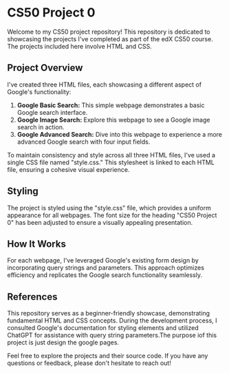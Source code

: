 # CS50 Project 0

Welcome to my CS50 project repository! This repository is dedicated to showcasing the projects I've completed as part of the edX CS50 course. The projects included here involve HTML and CSS.

## Project Overview

I've created three HTML files, each showcasing a different aspect of Google's functionality:

1. **Google Basic Search:** This simple webpage demonstrates a basic Google search interface.
2. **Google Image Search:** Explore this webpage to see a Google image search in action.
3. **Google Advanced Search:** Dive into this webpage to experience a more advanced Google search with four input fields.

To maintain consistency and style across all three HTML files, I've used a single CSS file named "style.css." This stylesheet is linked to each HTML file, ensuring a cohesive visual experience.

## Styling

The project is styled using the "style.css" file, which provides a uniform appearance for all webpages. The font size for the heading "CS50 Project 0" has been adjusted to ensure a visually appealing presentation.

## How It Works

For each webpage, I've leveraged Google's existing form design by incorporating query strings and parameters. This approach optimizes efficiency and replicates the Google search functionality seamlessly.

## References

This repository serves as a beginner-friendly showcase, demonstrating fundamental HTML and CSS concepts. During the development process, I consulted Google's documentation for styling elements and utilized ChatGPT for assistance with query string parameters.The purpose iof this project is  just design the google pages.

Feel free to explore the projects and their source code. If you have any questions or feedback, please don't hesitate to reach out!
